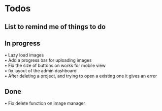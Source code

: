 # Todos

## List to remind me of things to do

## In progress
• Lazy load images <br> 
• Add a progress bar for uploading images <br>
• Fix the size of buttons on works for mobile view <br>
• fix layout of the admin dashboard <br>
• After deleting a project, and trying to open a existing one it gives an error <br>


## Done

• Fix delete function on image manager <br>
